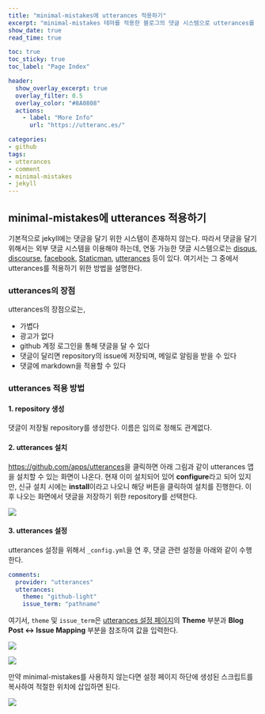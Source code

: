 ```yaml
---
title: "minimal-mistakes에 utterances 적용하기" 
excerpt: "minimal-mistakes 테마를 적용한 블로그의 댓글 시스템으로 utterances를 적용하는 방법을 설명합니다.  "
show_date: true
read_time: true

toc: true
toc_sticky: true
toc_label: "Page Index"

header:
  show_overlay_excerpt: true
  overlay_filter: 0.5
  overlay_color: "#8A0808"
  actions:
    - label: "More Info"
      url: "https://utteranc.es/"

categories: 
- github 
tags: 
- utterances
- comment
- minimal-mistakes
- jekyll
---
```


## minimal-mistakes에 utterances 적용하기

기본적으로 jekyll에는 댓글을 달기 위한 시스템이 존재하지 않는다. 따라서 댓글을 달기 위해서는 외부 댓글 시스템을 이용해야 하는데, 연동 가능한 댓글 시스템으로는 [disqus](https://disqus.com/), [discourse](https://www.discourse.org/), [facebook](https://developers.facebook.com/docs/plugins/comments/#configurator), [Staticman](https://staticman.net/), [utterances](https://utteranc.es/) 등이 있다. 여기서는 그 중에서 utterances를 적용하기 위한 방법을 설명한다.

### utterances의 장점

utterances의 장점으로는,

- 가볍다
- 광고가 없다
- github 계정 로그인을 통해 댓글을 달 수 있다
- 댓글이 달리면 repository의 issue에 저장되며, 메일로 알림을 받을 수 있다
- 댓글에 markdown을 적용할 수 있다

### utterances 적용 방법

#### 1. repository 생성

댓글이 저장될 repository를 생성한다. 이름은 임의로 정해도 관계없다.

#### 2. utterances 설치

<https://github.com/apps/utterances>을 클릭하면 아래 그림과 같이 utterances 앱을 설치할 수 있는 화면이 나온다. 현재 이미 설치되어 있어 **configure**라고 되어 있지만, 신규 설치 시에는 **install**이라고 나오니 해당 버튼을 클릭하여 설치를 진행한다. 이후 나오는 화면에서 댓글을 저장하기 위한 repository를 선택한다.

<p align="left"><img src="{{ site.url }}/assets/img/utterances1.jpg"></p>

#### 3. utterances 설정

utterances 설정을 위해서 `_config.yml`을 연 후, 댓글 관련 설정을 아래와 같이 수행한다.

```yaml
comments:
  provider: "utterances"
  utterances:
    theme: "github-light"
    issue_term: "pathname"
```

여기서, `theme` 및 `issue_term`은 [utterances 설정 페이지](https://utteranc.es/?installation_id=19298349&setup_action=install)의 **Theme** 부분과 **Blog Post ↔ Issue Mapping** 부분을 참조하여 값을 입력한다.

<p align="left"><img src="{{ site.url }}/assets/img/utterances2.jpg"></p>

<p align="left"><img src="{{ site.url }}/assets/img/utterances3.jpg"></p>

만약 minimal-mistakes를 사용하지 않는다면 설정 페이지 하단에 생성된 스크립트를 복사하여 적절한 위치에 삽입하면 된다.

<p align="left"><img src="{{ site.url }}/assets/img/utterances4.jpg"></p>
